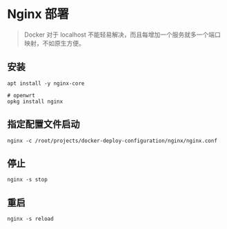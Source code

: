 # Nginx 部署

> Docker 对于 localhost 不能轻易解决，而且每增加一个服务就多一个端口映射，不如原生方便。

## 安装

```shell
apt install -y nginx-core

# openwrt
opkg install nginx
```

## 指定配置文件启动

```shell
nginx -c /root/projects/docker-deploy-configuration/nginx/nginx.conf
```

## 停止

```shell
nginx -s stop
```

## 重启

```shell
nginx -s reload
```
